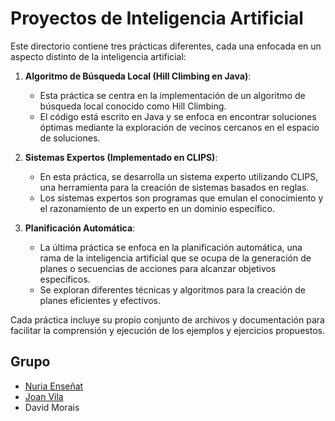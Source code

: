 # Proyectos de Inteligencia Artificial

Este directorio contiene tres prácticas diferentes, cada una enfocada en un aspecto distinto de la inteligencia artificial:

1. **Algoritmo de Búsqueda Local (Hill Climbing en Java)**:
   - Esta práctica se centra en la implementación de un algoritmo de búsqueda local conocido como Hill Climbing.
   - El código está escrito en Java y se enfoca en encontrar soluciones óptimas mediante la exploración de vecinos cercanos en el espacio de soluciones.

2. **Sistemas Expertos (Implementado en CLIPS)**:
   - En esta práctica, se desarrolla un sistema experto utilizando CLIPS, una herramienta para la creación de sistemas basados en reglas.
   - Los sistemas expertos son programas que emulan el conocimiento y el razonamiento de un experto en un dominio específico.

3. **Planificación Automática**:
   - La última práctica se enfoca en la planificación automática, una rama de la inteligencia artificial que se ocupa de la generación de planes o secuencias de acciones para alcanzar objetivos específicos.
   - Se exploran diferentes técnicas y algoritmos para la creación de planes eficientes y efectivos.

Cada práctica incluye su propio conjunto de archivos y documentación para facilitar la comprensión y ejecución de los ejemplos y ejercicios propuestos.

## Grupo

- [Nuria Enseñat](https://github.com/nuriaensenat)
- [Joan Vila](https://github.com/vilavilla)
- David Morais